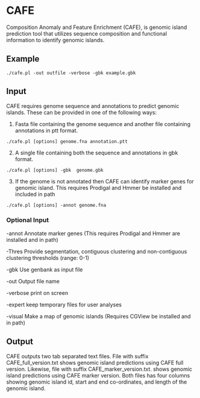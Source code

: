# CAFE

Composition Anomaly and Feature Enrichment (CAFE), is genomic island prediction tool that utilizes sequence composition and functional information to identify genomic islands.


## Example
```
./cafe.pl -out outfile -verbose -gbk example.gbk
```

## Input
CAFE requires genome sequence and annotations to predict genomic islands. These can be provided in one of the following ways:
1. Fasta file containing the genome sequence and another file containing annotations in ptt format.
```
./cafe.pl [options] genome.fna annotation.ptt
```
2. A single file containing both the sequence and annotations in gbk format.
```
./cafe.pl [options] -gbk  genome.gbk
```
3. If the genome is not annotated then CAFE can identify marker genes for genomic island. This requires Prodigal and Hmmer be installed and included in path
```
./cafe.pl [options] -annot genome.fna
```

### Optional Input
-annot    Annotate marker genes (This requires Prodigal and Hmmer are installed and in path)

-Thres    Provide segmentation, contiguous clustering and non-contiguous clustering thresholds (range: 0-1)

-gbk      Use genbank as input file

-out      Output file name

-verbose  print on screen

-expert   keep temporary files for user analyses

-visual   Make a map of genomic islands (Requires CGView be installed and in path)


## Output
CAFE outputs two tab separated text files. File with suffix CAFE_full_version.txt shows genomic island predictions using CAFE full version. Likewise, file with suffix CAFE_marker_version.txt. shows genomic island predictions using CAFE marker version.
Both files has four columns showing genomic island id, start and end co-ordinates, and length of the genomic island.





